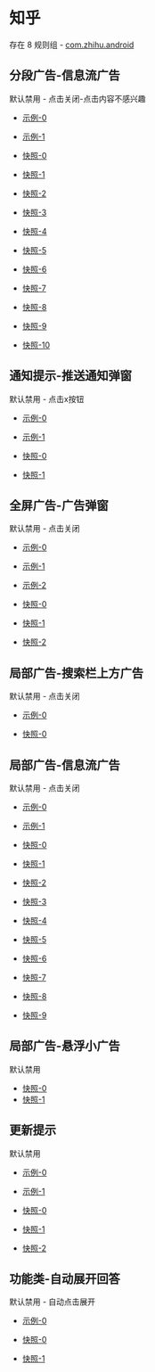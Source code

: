 # 知乎

存在 8 规则组 - [com.zhihu.android](/src/apps/com.zhihu.android.ts)

## 分段广告-信息流广告

默认禁用 - 点击关闭-点击内容不感兴趣

- [示例-0](https://m.gkd.li/57941037/f6498773-af55-4ba9-96fa-4c0597523d55)
- [示例-1](https://m.gkd.li/57941037/c52e22c6-987e-46c2-a4ca-e1182972ed94)

- [快照-0](https://i.gkd.li/i/13849671)
- [快照-1](https://i.gkd.li/i/14645530)
- [快照-2](https://i.gkd.li/i/12647525)
- [快照-3](https://i.gkd.li/i/14178516)
- [快照-4](https://i.gkd.li/i/13849442)
- [快照-5](https://i.gkd.li/i/14178979)
- [快照-6](https://i.gkd.li/i/14321041)
- [快照-7](https://i.gkd.li/i/14468152)
- [快照-8](https://i.gkd.li/i/14192451)
- [快照-9](https://i.gkd.li/i/14730741)
- [快照-10](https://i.gkd.li/i/13849689)

## 通知提示-推送通知弹窗

默认禁用 - 点击x按钮

- [示例-0](https://m.gkd.li/57941037/25cfef06-fe50-4250-bf45-1f6210f95063)
- [示例-1](https://m.gkd.li/57941037/1d1fee24-3ba0-4cf1-a0d5-696f4f62a5e0)

- [快照-0](https://i.gkd.li/i/12647583)
- [快照-1](https://i.gkd.li/i/14917866)

## 全屏广告-广告弹窗

默认禁用 - 点击关闭

- [示例-0](https://m.gkd.li/57941037/9eb78a95-c2dc-4a8b-9b86-f9d0fc0ed6fd)
- [示例-1](https://m.gkd.li/57941037/a5c471b6-dbc7-4150-be52-3ae4a28806e0)
- [示例-2](https://m.gkd.li/57941037/335dee89-4b55-40f1-8316-b7b4f86a8ee6)

- [快照-0](https://i.gkd.li/i/12707676)
- [快照-1](https://i.gkd.li/i/14648128)
- [快照-2](https://i.gkd.li/i/12647421)

## 局部广告-搜索栏上方广告

默认禁用 - 点击关闭

- [示例-0](https://m.gkd.li/101449500/11c26ab8-0b01-4345-8ea8-d4e97233b723)

- [快照-0](https://i.gkd.li/i/14156887)

## 局部广告-信息流广告

默认禁用 - 点击关闭

- [示例-0](https://m.gkd.li/57941037/0443d5cb-aa24-4447-afd7-58c5a09af835)
- [示例-1](https://m.gkd.li/45487685/c7d89c48-91d1-4658-b22e-d2626117be8b)

- [快照-0](https://i.gkd.li/i/14178980)
- [快照-1](https://i.gkd.li/i/14206949)
- [快照-2](https://i.gkd.li/i/14232195)
- [快照-3](https://i.gkd.li/i/14235024)
- [快照-4](https://i.gkd.li/i/14206988)
- [快照-5](https://i.gkd.li/i/14220104)
- [快照-6](https://i.gkd.li/i/14421277)
- [快照-7](https://i.gkd.li/i/14296163)
- [快照-8](https://i.gkd.li/i/14332161)
- [快照-9](https://i.gkd.li/i/14391614)

## 局部广告-悬浮小广告

默认禁用

- [快照-0](https://i.gkd.li/i/14296251)
- [快照-1](https://i.gkd.li/i/14635636)

## 更新提示

默认禁用

- [示例-0](https://m.gkd.li/57941037/728ea1cd-ca19-4de9-9e7e-eb2a3513f965)
- [示例-1](https://m.gkd.li/57941037/728ea1cd-ca19-4de9-9e7e-eb2a3513f965)

- [快照-0](https://i.gkd.li/i/14445502)
- [快照-1](https://i.gkd.li/i/14445815)
- [快照-2](https://i.gkd.li/i/14445502)

## 功能类-自动展开回答

默认禁用 - 自动点击展开

- [示例-0](https://m.gkd.li/57941037/6f6e5fd0-98a8-4a92-be02-7f34e3c5b8bd)

- [快照-0](https://i.gkd.li/i/12647688)
- [快照-1](https://i.gkd.li/i/12707687)
